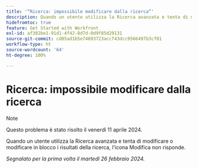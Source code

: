 ```yaml
---
title: '“Ricerca: impossibile modificare dalla ricerca”'
description: Quando un utente utilizza la Ricerca avanzata e tenta di modificare o modificare in blocco i risultati della ricerca, l’icona Modifica non risponde.
hidefromtoc: true
feature: Get Started with Workfront
exl-id: af302be1-91d1-4f42-8d7d-0d9f85d29131
source-git-commit: cd05ad1b5e74693723accf43dcc9566497b3cf01
workflow-type: ht
source-wordcount: '64'
ht-degree: 100%

---
```


# Ricerca: impossibile modificare dalla ricerca

>[!NOTE]
>
>Questo problema è stato risolto il venerdì 11 aprile 2024.

Quando un utente utilizza la Ricerca avanzata e tenta di modificare o modificare in blocco i risultati della ricerca, l’icona Modifica non risponde.

_Segnalato per la prima volta il martedì 26 febbraio 2024._
